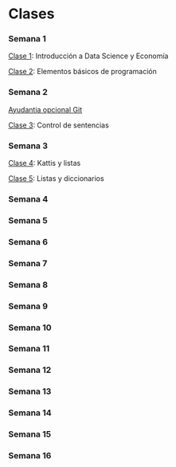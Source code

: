 # Clases

### Semana 1

[Clase 1](clase1_20180807): Introducción a Data Science y Economía

[Clase 2](clase2_20180809): Elementos básicos de programación

### Semana 2

[Ayudantia opcional Git]( https://github.com/calvarad/eae253b/blob/master/Ayudantias/Guia%20Git(Hub).ipynb )

[Clase 3](clase3_20180816): Control de sentencias

### Semana 3

[Clase 4](clase4_20180821): Kattis y listas

[Clase 5](clase5_20180823): Listas y diccionarios

### Semana 4

### Semana 5

### Semana 6

### Semana 7

### Semana 8

### Semana 9

### Semana 10

### Semana 11

### Semana 12

### Semana 13

### Semana 14

### Semana 15

### Semana 16
